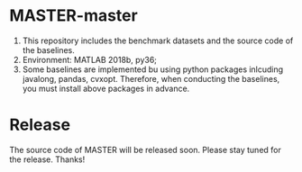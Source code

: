 # MASTER-master

1. This repository includes the benchmark datasets and the source code of the baselines.
2. Environment: MATLAB 2018b, py36;
3. Some baselines are implemented bu using python packages inlcuding javalong, pandas, cvxopt. Therefore, when conducting the baselines, you must install above packages in advance.  

# Release
The source code of MASTER will be released soon. Please stay tuned for the release. Thanks!
